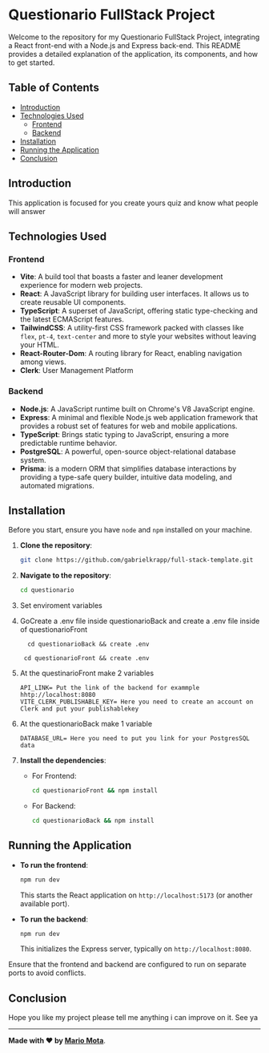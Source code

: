 # Questionario FullStack Project

Welcome to the repository for my Questionario FullStack Project, integrating a React front-end with a Node.js and Express back-end. This README provides a detailed explanation of the application, its components, and how to get started.

## Table of Contents

- [Introduction](#introduction)
- [Technologies Used](#technologies-used)
  - [Frontend](#frontend)
  - [Backend](#backend)
- [Installation](#installation)
- [Running the Application](#running-the-application)
- [Conclusion](#conclusion)

## Introduction

This application is focused for you create yours quiz and know what people will answer

## Technologies Used

### Frontend

- **Vite**: A build tool that boasts a faster and leaner development experience for modern web projects.
- **React**: A JavaScript library for building user interfaces. It allows us to create reusable UI components.
- **TypeScript**: A superset of JavaScript, offering static type-checking and the latest ECMAScript features.
- **TailwindCSS**: A utility-first CSS framework packed with classes like `flex`, `pt-4`, `text-center` and more to style your websites without leaving your HTML.
- **React-Router-Dom**: A routing library for React, enabling navigation among views.
- **Clerk**: User Management Platform

### Backend

- **Node.js**: A JavaScript runtime built on Chrome's V8 JavaScript engine.
- **Express**: A minimal and flexible Node.js web application framework that provides a robust set of features for web and mobile applications.
- **TypeScript**: Brings static typing to JavaScript, ensuring a more predictable runtime behavior.
- **PostgreSQL**: A powerful, open-source object-relational database system.
- **Prisma**: is a modern ORM that simplifies database interactions by providing a type-safe query builder, intuitive data modeling, and automated migrations.

## Installation

Before you start, ensure you have `node` and `npm` installed on your machine. 

1. **Clone the repository**:
   
   ```bash
   git clone https://github.com/gabrielkrapp/full-stack-template.git
   ```

2. **Navigate to the repository**:

   ```bash
   cd questionario
   ```

3. Set enviroment variables
  1. GoCreate a .env file inside questionarioBack and create a .env file inside of questionarioFront 
      ```
        cd questionarioBack && create .env
      ```
       ```
        cd questionarioFront && create .env
      ```

      
  2. At the questinarioFront make 2 variables
     ```
     API_LINK= Put the link of the backend for exammple hhtp://localhost:8080
     VITE_CLERK_PUBLISHABLE_KEY= Here you need to create an account on Clerk and put your publishablekey
     ```
  3. At the questionarioBack make 1 variable
     ```
     DATABASE_URL= Here you need to put you link for your PostgresSQL data
     ```

5. **Install the dependencies**:

   - For Frontend:
   
     ```bash
     cd questionarioFront && npm install
     ```

   - For Backend:

     ```bash
     cd questionarioBack && npm install
     ```

## Running the Application

- **To run the frontend**:

  ```bash
  npm run dev
  ```

  This starts the React application on `http://localhost:5173` (or another available port).

- **To run the backend**:

  ```bash
  npm run dev
  ```

  This initializes the Express server, typically on `http://localhost:8080`.


Ensure that the frontend and backend are configured to run on separate ports to avoid conflicts.

## Conclusion

Hope you like my project please tell me anything i can improve on it. See ya

---

**Made with ❤️ by [Mario Mota](https://github.com/yuribodo)**.
